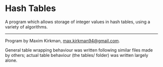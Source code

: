 # Hash Tables
A program which allows storage of integer values in hash tables, using a variety of algorithms.

***

Program by Maxim Kirkman, max.kirkman94@gmail.com.

General table wrapping behaviour was written following similar files made by others; actual table behaviour (the tables/ folder) was written largely alone.
